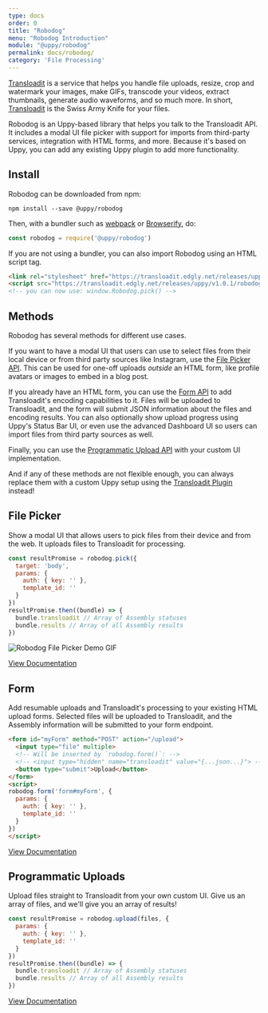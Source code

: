 ```yaml
---
type: docs
order: 0
title: "Robodog"
menu: "Robodog Introduction"
module: "@uppy/robodog"
permalink: docs/robodog/
category: 'File Processing'
---
```


[Transloadit][transloadit] is a service that helps you handle file uploads, resize, crop and watermark your images, make GIFs, transcode your videos, extract thumbnails, generate audio waveforms, and so much more. In short, [Transloadit][transloadit] is the Swiss Army Knife for your files.

Robodog is an Uppy-based library that helps you talk to the Transloadit API. It includes a modal UI file picker with support for imports from third-party services, integration with HTML forms, and more. Because it's based on Uppy, you can add any existing Uppy plugin to add more functionality.

## Install

Robodog can be downloaded from npm:

```shell
npm install --save @uppy/robodog
```

Then, with a bundler such as [webpack][webpack] or [Browserify][browserify], do:

```js
const robodog = require('@uppy/robodog')
```

If you are not using a bundler, you can also import Robodog using an HTML script tag.

```html
<link rel="stylesheet" href="https://transloadit.edgly.net/releases/uppy/v1.0.1/robodog.min.css">
<script src="https://transloadit.edgly.net/releases/uppy/v1.0.1/robodog.min.js"></script>
<!-- you can now use: window.Robodog.pick() -->
```

## Methods

Robodog has several methods for different use cases.

If you want to have a modal UI that users can use to select files from their local device or from third party sources like Instagram, use the [File Picker API](#File-Picker). This can be used for one-off uploads _outside_ an HTML form, like profile avatars or images to embed in a blog post.

If you already have an HTML form, you can use the [Form API](#Form) to add Transloadit's encoding capabilities to it. Files will be uploaded to Transloadit, and the form will submit JSON information about the files and encoding results. You can also optionally show upload progress using Uppy's Status Bar UI, or even use the advanced Dashboard UI so users can import files from third party sources as well.

Finally, you can use the [Programmatic Upload API](#Programmatic-Uploads) with your custom UI implementation.

And if any of these methods are not flexible enough, you can always replace them with a custom Uppy setup using the [Transloadit Plugin](/docs/transloadit) instead!

## File Picker

Show a modal UI that allows users to pick files from their device and from the web. It uploads files to Transloadit for processing.

```js
const resultPromise = robodog.pick({
  target: 'body',
  params: {
    auth: { key: '' },
    template_id: ''
  }
})
resultPromise.then((bundle) => {
  bundle.transloadit // Array of Assembly statuses
  bundle.results // Array of all Assembly results
})
```

<img src="/images/temp-robodog-demo.gif" alt="Robodog File Picker Demo GIF">

<a class="MoreButton" href="/docs/robodog/picker">View Documentation</a>

## Form

Add resumable uploads and Transloadit's processing to your existing HTML upload forms. Selected files will be uploaded to Transloadit, and the Assembly information will be submitted to your form endpoint.

```html
<form id="myForm" method="POST" action="/upload">
  <input type="file" multiple>
  <!-- Will be inserted by `robodog.form()`: -->
  <!-- <input type="hidden" name="transloadit" value="{...json...}"> -->
  <button type="submit">Upload</button>
</form>
<script>
robodog.form('form#myForm', {
  params: {
    auth: { key: '' },
    template_id: ''
  }
})
</script>
```

<a class="MoreButton" href="/docs/robodog/form">View Documentation</a>

## Programmatic Uploads

Upload files straight to Transloadit from your own custom UI. Give us an array of files, and we'll give you an array of results!

```js
const resultPromise = robodog.upload(files, {
  params: {
    auth: { key: '' },
    template_id: ''
  }
})
resultPromise.then((bundle) => {
  bundle.transloadit // Array of Assembly statuses
  bundle.results // Array of all Assembly results
})
```

<a class="MoreButton" href="/docs/robodog/upload">View Documentation</a>

[transloadit]: https://transloadit.com/
[browserify]: https://browserify.org
[webpack]: https://webpack.js.org
